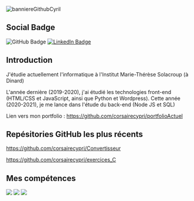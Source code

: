 


![banniereGithubCyril](https://user-images.githubusercontent.com/72859141/137271966-c35ad8f4-f7bc-4f7b-907b-a039f7764640.PNG)


## Social Badge

![GitHub Badge](https://img.shields.io/badge/GitHub-100000?style=for-the-badge&logo=github&logoColor=white)
[![LinkedIn Badge](https://img.shields.io/badge/-LinkedIn-blue?style=flat&logo=Linkedin&logoColor=white)](https://www.linkedin.com/in/cyril-prigent/)


## Introduction

J'étudie actuellement l'informatique à l'Institut Marie-Thérèse Solacroup (à Dinard)

L'année dernière (2019-2020), j'ai étudié les technologies front-end (HTML/CSS et JavaScript, ainsi que Python et Wordpress).
Cette année (2020-2021), je me lance dans l'étude du back-end (Node JS et SQL)

Lien vers mon portfolio : https://github.com/corsairecypri/portfolioActuel


## Repésitories GitHub les plus récents


<!-- BLOG-POST-LIST:START -->

https://github.com/corsairecypri/Convertisseur

https://github.com/corsairecypri/exercices_C

<!-- BLOG-POST-LIST:END --> 

## Mes compétences

![](https://img.shields.io/badge/Style-CSS-informational?style=flat&logo=css3&logoColor=white&color=4AB197)
![](https://img.shields.io/badge/Code-JavaScript-informational?style=flat&logo=JavaScript&logoColor=white&color=4AB197)
![](https://img.shields.io/badge/Tools-GitHub-informational?style=flat&logo=GitHub&logoColor=white&color=4AB197)


